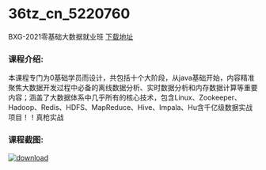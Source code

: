 # 36tz_cn_5220760
BXG-2021零基础大数据就业班
[下载地址](http://www.36tz.cn/article/5220760 "下载地址")
### 课程介绍:
本课程专门为0基础学员而设计，共包括十个大阶段，从java基础开始，内容精准聚焦大数据开发过程中必备的离线数据分析、实时数据分析和内存数据计算等重要内容；涵盖了大数据体系中几乎所有的核心技术，包含Linux、Zookeeper、Hadoop、Redis、HDFS、MapReduce、Hive、Impala、Hu含千亿级数据实战项目！！真枪实战

### 课程截图:
[![download](http://36tz.cn/muke_img/2021_08_2-34.png "下载地址")](http://www.36tz.cn "下载地址")
